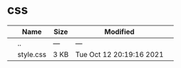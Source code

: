 css
===

<table><thead><tr class="header"><th></th><th>Name</th><th>Size</th><th>Modified</th><th></th></tr></thead><tbody><tr class="odd"><td></td><td><span class="goup">..</span></td><td>—</td><td>—</td><td></td></tr><tr class="even"><td></td><td><span class="name">style.css</span></td><td>3 KB</td><td>Tue Oct 12 20:19:16 2021</td><td></td></tr></tbody></table>
